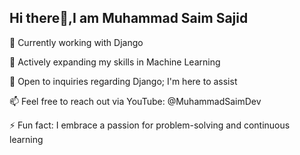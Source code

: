 ## Hi there👋,I am Muhammad Saim Sajid 

🔭 Currently working with Django

🌱 Actively expanding my skills in Machine Learning

💬 Open to inquiries regarding Django; I'm here to assist

📫 Feel free to reach out via YouTube: @MuhammadSaimDev

⚡ Fun fact: I embrace a passion for problem-solving and continuous learning

